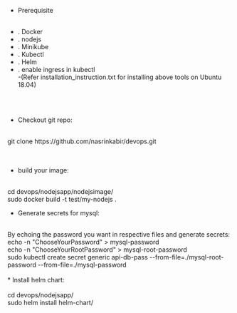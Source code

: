 
* Prerequisite <br/><br/>
-	. Docker <br/>
-	. nodejs <br/>
-	. Minikube<br/>
-	. Kubectl <br/>
-	. Helm <br/>
-	. enable ingress in kubectl<br/>
   -(Refer installation_instruction.txt for installing above tools on Ubuntu 18.04)<br/>
<br/>
<br/>

* Checkout git repo:<br/>
<br/>
	git clone https://github.com/nasrinkabir/devops.git<br/>
<br/>
<br/>

* build your image:<br/>
<br/>
	cd devops/nodejsapp/nodejsimage/<br/>
	sudo docker build -t test/my-nodejs . <br/>

* Generate secrets for mysql:<br/>
<br/>
     By echoing the password you want in respective files and generate secrets: <br/>
	echo -n "ChooseYourPassword" > mysql-password<br/>
	echo -n "ChooseYourRootPassword" > mysql-root-password<br/>
	sudo kubectl create secret generic api-db-pass --from-file=./mysql-root-password --from-file=./mysql-password<br/>
<br/>
* Install helm chart:<br/>
<br/>
	cd devops/nodejsapp/<br/>
	sudo helm install <RELEASE_NAME>  helm-chart/<br/>

	
